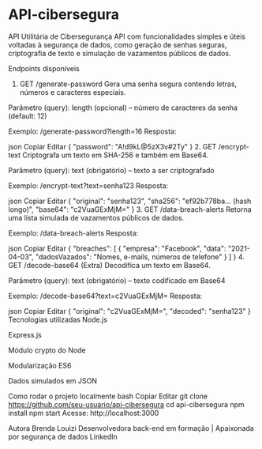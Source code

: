 # API-cibersegura

API Utilitária de Cibersegurança
API com funcionalidades simples e úteis voltadas à segurança de dados, como geração de senhas seguras, criptografia de texto e simulação de vazamentos públicos de dados.

Endpoints disponíveis
1. GET /generate-password
Gera uma senha segura contendo letras, números e caracteres especiais.

Parâmetro (query): length (opcional) – número de caracteres da senha (default: 12)

Exemplo:
/generate-password?length=16
Resposta:

json
Copiar
Editar
{ "password": "A!d9kL@5zX3v#2Ty" }
2. GET /encrypt-text
Criptografa um texto em SHA-256 e também em Base64.

Parâmetro (query): text (obrigatório) – texto a ser criptografado

Exemplo:
/encrypt-text?text=senha123
Resposta:

json
Copiar
Editar
{
  "original": "senha123",
  "sha256": "ef92b778ba... (hash longo)",
  "base64": "c2VuaGExMjM="
}
3. GET /data-breach-alerts
Retorna uma lista simulada de vazamentos públicos de dados.

Exemplo:
/data-breach-alerts
Resposta:

json
Copiar
Editar
{
  "breaches": [
    {
      "empresa": "Facebook",
      "data": "2021-04-03",
      "dadosVazados": "Nomes, e-mails, números de telefone"
    }
  ]
}
4. GET /decode-base64
(Extra) Decodifica um texto em Base64.

Parâmetro (query): text (obrigatório) – texto codificado em Base64

Exemplo:
/decode-base64?text=c2VuaGExMjM=
Resposta:

json
Copiar
Editar
{
  "original": "c2VuaGExMjM=",
  "decoded": "senha123"
}
Tecnologias utilizadas
Node.js

Express.js

Módulo crypto do Node

Modularização ES6

Dados simulados em JSON

Como rodar o projeto localmente
bash
Copiar
Editar
git clone https://github.com/seu-usuario/api-cibersegura
cd api-cibersegura
npm install
npm start
Acesse: http://localhost:3000

Autora
Brenda Louizi
Desenvolvedora back-end em formação | Apaixonada por segurança de dados
LinkedIn

